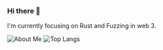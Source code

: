 ### Hi there 👋

I'm currently focusing on Rust and Fuzzing in web 3.

![About Me](https://github-readme-stats.vercel.app/api?username=jacob-chia&show_icons=true&theme=transparent&hide_title=true&hide_rank=true&hide=issues)
![Top Langs](https://github-readme-stats.vercel.app/api/top-langs/?username=jacob-chia&theme=transparent&langs_count=3)
